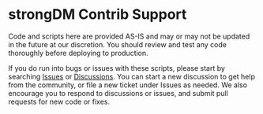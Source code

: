 # strongDM Contrib Support

Code and scripts here are provided AS-IS and may or may not be updated in the future at our discretion. You should review and test any code thoroughly before deploying to production.

If you do run into bugs or issues with these scripts, please start by searching [Issues](../../issues) or [Discussions](../../discussions). You can start a new discussion to get help from the community, or file a new ticket under Issues as needed. We also encourage you to respond to discussions or issues, and submit pull requests for new code or fixes.
